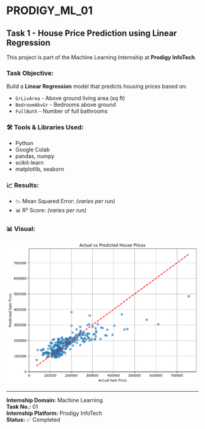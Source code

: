 # PRODIGY_ML_01

## Task 1 - House Price Prediction using Linear Regression

This project is part of the Machine Learning Internship at **Prodigy InfoTech**.

### Task Objective:
Build a **Linear Regression** model that predicts housing prices based on:
- `GrLivArea` - Above ground living area (sq ft)
- `BedroomAbvGr` - Bedrooms above ground
- `FullBath` - Number of full bathrooms

### 🛠 Tools & Libraries Used:
- Python
- Google Colab
- pandas, numpy
- scikit-learn
- matplotlib, seaborn

### 📈 Results:
- 📉 Mean Squared Error: *(varies per run)*
- 📊 R² Score: *(varies per run)*

### 📊 Visual:
![Actual vs Predicted Plot](Plot.png)

---

**Internship Domain:** Machine Learning  
**Task No.:** 01  
**Internship Platform:** Prodigy InfoTech  
**Status:** ✅ Completed
